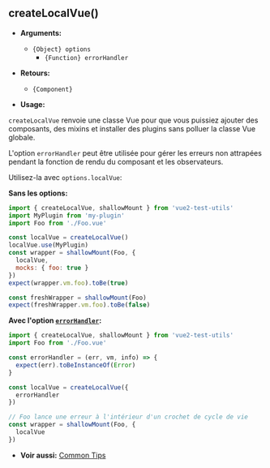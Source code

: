 ## createLocalVue()

- **Arguments:**

  - `{Object} options`
    - `{Function} errorHandler`

- **Retours:**

  - `{Component}`

- **Usage:**

`createLocalVue` renvoie une classe Vue pour que vous puissiez ajouter des composants, des mixins et installer des plugins sans polluer la classe Vue globale.

L'option `errorHandler` peut être utilisée pour gérer les erreurs non attrapées pendant la fonction de rendu du composant et les observateurs.

Utilisez-la avec `options.localVue`:

**Sans les options:**

```js
import { createLocalVue, shallowMount } from 'vue2-test-utils'
import MyPlugin from 'my-plugin'
import Foo from './Foo.vue'

const localVue = createLocalVue()
localVue.use(MyPlugin)
const wrapper = shallowMount(Foo, {
  localVue,
  mocks: { foo: true }
})
expect(wrapper.vm.foo).toBe(true)

const freshWrapper = shallowMount(Foo)
expect(freshWrapper.vm.foo).toBe(false)
```

**Avec l'option [`errorHandler`](https://vuejs.org/v2/api/#errorHandler):**

```js
import { createLocalVue, shallowMount } from 'vue2-test-utils'
import Foo from './Foo.vue'

const errorHandler = (err, vm, info) => {
  expect(err).toBeInstanceOf(Error)
}

const localVue = createLocalVue({
  errorHandler
})

// Foo lance une erreur à l'intérieur d'un crochet de cycle de vie
const wrapper = shallowMount(Foo, {
  localVue
})
```

- **Voir aussi:** [Common Tips](../guides/common-tips.md#applying-global-plugins-and-mixins)
